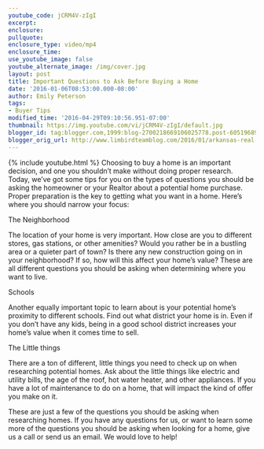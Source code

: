 ```yaml
---
youtube_code: jCRM4V-zIgI
excerpt:
enclosure:
pullquote:
enclosure_type: video/mp4
enclosure_time:
use_youtube_image: false
youtube_alternate_image: /img/cover.jpg
layout: post
title: Important Questions to Ask Before Buying a Home
date: '2016-01-06T08:53:00.000-08:00'
author: Emily Peterson
tags:
- Buyer Tips
modified_time: '2016-04-29T09:10:56.951-07:00'
thumbnail: https://img.youtube.com/vi/jCRM4V-zIgI/default.jpg
blogger_id: tag:blogger.com,1999:blog-2700218669106025778.post-605196899044485656
blogger_orig_url: http://www.limbirdteamblog.com/2016/01/arkansas-real-estate-agent-questions.html
---
```

{% include youtube.html %}
Choosing to buy a home is an important decision, and one you shouldn’t make without doing proper research. Today, we’ve got some tips for you on the types of questions you should be asking the homeowner or your Realtor about a potential home purchase. Proper preparation is the key to getting what you want in a home. Here’s where you should narrow your focus:


The Neighborhood

The location of your home is very important. How close are you to different stores, gas stations, or other amenities? Would you rather be in a bustling area or a quieter part of town? Is there any new construction going on in your neighborhood? If so, how will this affect your home’s value? These are all different questions you should be asking when determining where you want to live.

Schools

Another equally important topic to learn about is your potential home’s proximity to different schools. Find out what district your home is in. Even if you don’t have any kids, being in a good school district increases your home’s value when it comes time to sell.


The Little things

There are a ton of different, little things you need to check up on when researching potential homes. Ask about the little things like electric and utility bills, the age of the roof, hot water heater, and other appliances. If you have a lot of maintenance to do on a home, that will impact the kind of offer you make on it.

These are just a few of the questions you should be asking when researching homes. If you have any questions for us, or want to learn some more of the questions you should be asking when looking for a home, give us a call or send us an email. We would love to help!
